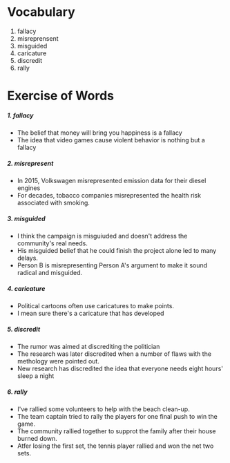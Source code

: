 # Vocabulary
1. fallacy
2. misreprensent
3. misguided
4. caricature
5. discredit
6. rally
# Exercise of Words
##### 1. fallacy
- The belief that money will bring you happiness is a fallacy
- The idea that video games cause violent behavior is nothing but a fallacy
##### 2. misrepresent
- In 2015, Volkswagen misrepresented emission data for their diesel engines
- For decades, tobacco companies misrepresented the health risk associated with smoking.
##### 3. misguided
- I think the campaign is misguiuded and doesn't address the community's real needs.
- His misguided belief that he could finish the project alone led to many delays.
- Person B is misrepresenting Person A's argument to make it sound radical and misguided.
##### 4. caricature
- Political cartoons often use caricatures to make points.
- I mean sure there's a caricature that has developed
##### 5. discredit
- The rumor was aimed at discrediting the politician
- The research was later discredited when a number of flaws with the methology were pointed out.
- New research has discredited the idea that everyone needs eight hours' sleep a night
##### 6. rally
- I've rallied some volunteers to help with the beach clean-up.
- The team captain tried to rally the players for one final push to win the game.
- The community rallied together to supprot the family after their house burned down.
- Atfer losing the first set, the tennis player rallied and won the net two sets.